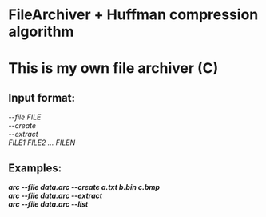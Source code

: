 # FileArchiver + Huffman compression algorithm 

# This is my own file archiver (C)
## Input format:
*--file FILE* <br/>
*--create* <br/>
*--extract* <br/>
*FILE1 FILE2 ... FILEN* <br/>
## Examples:
***arc --file data.arc --create a.txt b.bin c.bmp*** <br/>
***arc --file data.arc --extract***<br/>
***arc --file data.arc --list***
